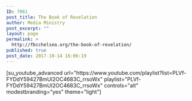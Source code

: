 ```yaml
---
ID: 7061
post_title: The Book of Revelation
author: Media Ministry
post_excerpt: ""
layout: page
permalink: >
  http://fbcchelsea.org/the-book-of-revelation/
published: true
post_date: 2017-10-14 16:06:19
---
```

<p>[su_youtube_advanced url="https://www.youtube.com/playlist?list=PLVf-FYDdY59427BmUl2OC4683C_rrsoWx" playlist="PLVf-FYDdY59427BmUl2OC4683C_rrsoWx" controls="alt" modestbranding="yes" theme="light"]</p>